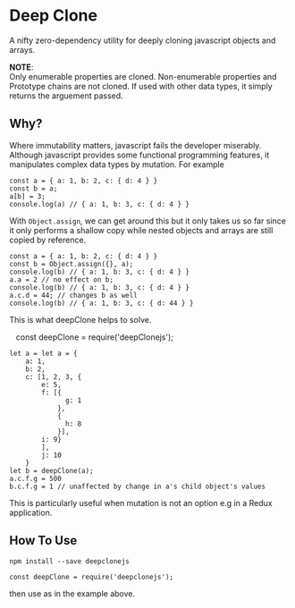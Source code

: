 # Deep Clone

A nifty zero-dependency utility for deeply cloning javascript objects and arrays.

**NOTE**:   
Only enumerable properties are cloned. Non-enumerable  properties and Prototype chains are not cloned. If used with other data types, it simply returns the arguement passed.


## Why?
Where immutability matters, javascript fails the developer miserably. Although javascript provides some functional programming features, it manipulates complex data types by mutation. For example

    const a = { a: 1, b: 2, c: { d: 4 } }
    const b = a;
    a[b] = 3;
    console.log(a) // { a: 1, b: 3, c: { d: 4 } }
With `Object.assign`, we can get around this but it only takes us so far since it only performs a shallow copy while nested objects and arrays are still copied by reference.

    const a = { a: 1, b: 2, c: { d: 4 } }
    const b = Object.assign({}, a);
    console.log(b) // { a: 1, b: 3, c: { d: 4 } }
    a.a = 2 // no effect on b;
    console.log(b) // { a: 1, b: 3, c: { d: 4 } }
    a.c.d = 44; // changes b as well
    console.log(b) // { a: 1, b: 3, c: { d: 44 } }
This is what deepClone helps to solve.

    const deepClone = require('deepClonejs');

    let a = let a = {
        a: 1,
        b: 2,
        c: [1, 2, 3, {
            e: 5,
            f: [{
                  g: 1
                },
                {
                  h: 8
                }],
            i: 9}
            ],
            j: 10
        }
    let b = deepClone(a);
    a.c.f.g = 500
    b.c.f.g = 1 // unaffected by change in a's child object's values
This is particularly useful when mutation is not an option e.g in a Redux application.

## How To Use
    npm install --save deepclonejs

    const deepClone = require('deepclonejs');
then use as in the example above.
